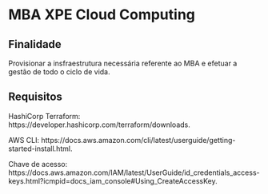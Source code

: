 # MBA XPE Cloud Computing

## Finalidade
<p>Provisionar a insfraestrutura necessária referente ao MBA e efetuar a gestão de todo o ciclo de vida.</p>

## Requisitos
<p>HashiCorp Terraform: https://developer.hashicorp.com/terraform/downloads.</p>
<p>AWS CLI: https://docs.aws.amazon.com/cli/latest/userguide/getting-started-install.html.</p>
<p>Chave de acesso: https://docs.aws.amazon.com/IAM/latest/UserGuide/id_credentials_access-keys.html?icmpid=docs_iam_console#Using_CreateAccessKey.<p>
